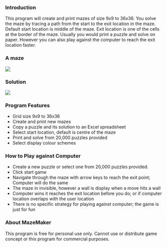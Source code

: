 ### Introduction

This program will create and print mazes of size 9x9 to 36x36. You solve the
maze by tracing a path from the start to the exit location in the maze. Default
start location is middle of the maze. Exit location is one of the cells at the
border of the maze. Usually you would print a puzzle and solve on paper. However
you can also play against the computer to reach the exit location faster.

### A maze

![](../img/mazemaker_help1.gif)

### Solution

![](../img/mazemaker_help2.gif)

### Program Features

-   Grid size 9x9 to 36x36
-   Create and print new mazes
-   Copy a puzzle and its solution to an Excel spreadsheet
-   Select start location, default is centre of the maze
-   Print and solve from 20,000 puzzles provided
-   Select display colour schemes

### How to Play against Computer

-   Create a new puzzle or select one from 20,000 puzzles provided.
-   Click start game
-   Navigate through the maze with arrow keys to reach the exit point; Computer
    will do the same
-   The maze in invisible, however a wall is display when a move hits a wall
-   Computer wins it reaches the exit location before you do; or if computer
    location overlaps with the user location
-   There is no specific strategy for playing against computer; the game is just
    for fun

### About MazeMaker

This program is free for personal use only. Cannot use or distribute game
concept or this program for commercial purposes.
